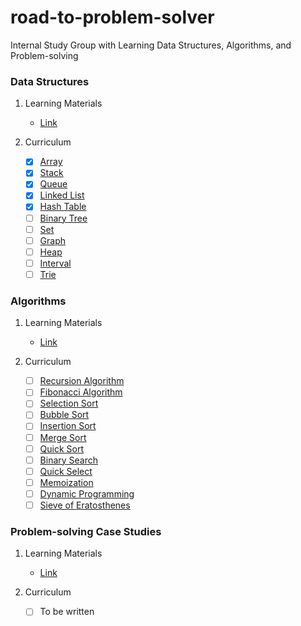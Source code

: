 # road-to-problem-solver
Internal Study Group with Learning Data Structures, Algorithms, and Problem-solving

### Data Structures

1. Learning Materials
    * [Link](https://www.algodale.com/data-structures)

2. Curriculum
    * [x] [Array](https://www.algodale.com/data-structures/array/)
    * [x] [Stack](https://www.algodale.com/data-structures/stack/)
    * [x] [Queue](https://www.algodale.com/data-structures/queue/)
    * [x] [Linked List](https://www.algodale.com/data-structures/linked-list/)
    * [x] [Hash Table](https://www.algodale.com/data-structures/hash-table/)    
    * [ ] [Binary Tree](https://www.algodale.com/data-structures/binary-tree/)
    * [ ] [Set](https://www.algodale.com/data-structures/set/)
    * [ ] [Graph](https://www.algodale.com/data-structures/graph/)
    * [ ] [Heap](https://www.algodale.com/data-structures/heap/)
    * [ ] [Interval](https://www.algodale.com/data-structures/interval/)
    * [ ] [Trie](https://www.algodale.com/data-structures/trie/)

### Algorithms

1. Learning Materials
    * [Link](https://www.algodale.com/algorithms)

2. Curriculum
    * [ ] [Recursion Algorithm](https://www.algodale.com/algorithms/recursion/)
    * [ ] [Fibonacci Algorithm](https://www.algodale.com/algorithms/fibonacci/)
    * [ ] [Selection Sort](https://www.algodale.com/algorithms/selection-sort/)
    * [ ] [Bubble Sort](https://www.algodale.com/algorithms/bubble-sort/)
    * [ ] [Insertion Sort](https://www.algodale.com/algorithms/insertion-sort/)
    * [ ] [Merge Sort](https://www.algodale.com/algorithms/merge-sort/)
    * [ ] [Quick Sort](https://www.algodale.com/algorithms/quick-sort/)
    * [ ] [Binary Search](https://www.algodale.com/algorithms/binary-search/)
    * [ ] [Quick Select](https://www.algodale.com/algorithms/quick-select/)
    * [ ] [Memoization](https://www.algodale.com/algorithms/memoization/)
    * [ ] [Dynamic Programming](https://www.algodale.com/algorithms/dp/)
    * [ ] [Sieve of Eratosthenes](https://www.algodale.com/algorithms/sieve-of-eratosthenes/)

### Problem-solving Case Studies

1. Learning Materials
    * [Link](https://www.algodale.com/problems)

2. Curriculum
    * [ ] To be written
